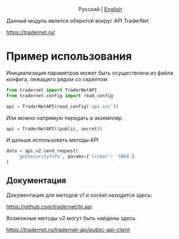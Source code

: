 <p align="center">Русский | <a href=https://github.com/youlooknicetoday/tradernet/tree/master/lang/english> English</a></p>

Данный модуль явлется оберктой вокруг API TraderNet

https://tradernet.ru/

# Пример использования
Инициализация параметров может быть осуществлена из файла конфига, лежащего рядом со скриптом
```python
from tradernet import TraderNetAPI
from tradernet.config import read_config

api = TraderNetAPI(read_config('api.ini'))
```
Или можно напрямую передать в экземпляр
```python
api = TraderNetAPI((public, secret))
```
И дальше использовать методы API
```python
data = api.v2.send_request(
    'getSecurityInfo', params={'ticker': 'SBER'}
)
```

## Документация

Документация для методов v1 и socket находится здесь:

https://github.com/tradernet/tn.api

Возможные методы v2 могут быть найдены здесь

https://tradernet.ru/tradernet-api/public-api-client

